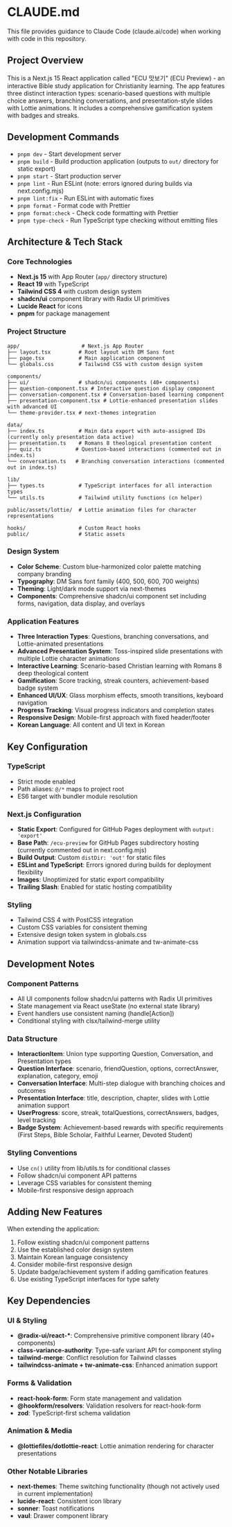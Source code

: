 # CLAUDE.md

This file provides guidance to Claude Code (claude.ai/code) when working with code in this repository.

## Project Overview

This is a Next.js 15 React application called "ECU 맛보기" (ECU Preview) - an interactive Bible study application for Christianity learning. The app features three distinct interaction types: scenario-based questions with multiple choice answers, branching conversations, and presentation-style slides with Lottie animations. It includes a comprehensive gamification system with badges and streaks.

## Development Commands

- `pnpm dev` - Start development server
- `pnpm build` - Build production application (outputs to `out/` directory for static export)
- `pnpm start` - Start production server
- `pnpm lint` - Run ESLint (note: errors ignored during builds via next.config.mjs)
- `pnpm lint:fix` - Run ESLint with automatic fixes
- `pnpm format` - Format code with Prettier
- `pnpm format:check` - Check code formatting with Prettier
- `pnpm type-check` - Run TypeScript type checking without emitting files

## Architecture & Tech Stack

### Core Technologies

- **Next.js 15** with App Router (`app/` directory structure)
- **React 19** with TypeScript
- **Tailwind CSS 4** with custom design system
- **shadcn/ui** component library with Radix UI primitives
- **Lucide React** for icons
- **pnpm** for package management

### Project Structure

```
app/                    # Next.js App Router
├── layout.tsx         # Root layout with DM Sans font
├── page.tsx           # Main application component
└── globals.css        # Tailwind CSS with custom design system

components/
├── ui/                # shadcn/ui components (40+ components)
├── question-component.tsx # Interactive question display component
├── conversation-component.tsx # Conversation-based learning component
├── presentation-component.tsx # Lottie-enhanced presentation slides with advanced UI
└── theme-provider.tsx # next-themes integration

data/
├── index.ts           # Main data export with auto-assigned IDs (currently only presentation data active)
├── presentation.ts    # Romans 8 theological presentation content
├── quiz.ts           # Question-based interactions (commented out in index.ts)
└── conversation.ts   # Branching conversation interactions (commented out in index.ts)

lib/
├── types.ts           # TypeScript interfaces for all interaction types
└── utils.ts           # Tailwind utility functions (cn helper)

public/assets/lottie/  # Lottie animation files for character representations

hooks/                 # Custom React hooks
public/                # Static assets
```

### Design System

- **Color Scheme**: Custom blue-harmonized color palette matching company branding
- **Typography**: DM Sans font family (400, 500, 600, 700 weights)
- **Theming**: Light/dark mode support via next-themes
- **Components**: Comprehensive shadcn/ui component set including forms, navigation, data display, and overlays

### Application Features

- **Three Interaction Types**: Questions, branching conversations, and Lottie-animated presentations
- **Advanced Presentation System**: Toss-inspired slide presentations with multiple Lottie character animations
- **Interactive Learning**: Scenario-based Christian learning with Romans 8 deep theological content
- **Gamification**: Score tracking, streak counters, achievement-based badge system
- **Enhanced UI/UX**: Glass morphism effects, smooth transitions, keyboard navigation
- **Progress Tracking**: Visual progress indicators and completion states
- **Responsive Design**: Mobile-first approach with fixed header/footer
- **Korean Language**: All content and UI text in Korean

## Key Configuration

### TypeScript

- Strict mode enabled
- Path aliases: `@/*` maps to project root
- ES6 target with bundler module resolution

### Next.js Configuration

- **Static Export**: Configured for GitHub Pages deployment with `output: 'export'`
- **Base Path**: `/ecu-preview` for GitHub Pages subdirectory hosting (currently commented out in next.config.mjs)
- **Build Output**: Custom `distDir: 'out'` for static files
- **ESLint and TypeScript**: Errors ignored during builds for deployment flexibility
- **Images**: Unoptimized for static export compatibility
- **Trailing Slash**: Enabled for static hosting compatibility

### Styling

- Tailwind CSS 4 with PostCSS integration
- Custom CSS variables for consistent theming
- Extensive design token system in globals.css
- Animation support via tailwindcss-animate and tw-animate-css

## Development Notes

### Component Patterns

- All UI components follow shadcn/ui patterns with Radix UI primitives
- State management via React useState (no external state library)
- Event handlers use consistent naming (handle[Action])
- Conditional styling with clsx/tailwind-merge utility

### Data Structure

- **InteractionItem**: Union type supporting Question, Conversation, and Presentation types
- **Question Interface**: scenario, friendQuestion, options, correctAnswer, explanation, category, emoji
- **Conversation Interface**: Multi-step dialogue with branching choices and outcomes
- **Presentation Interface**: title, description, chapter, slides with Lottie animation support
- **UserProgress**: score, streak, totalQuestions, correctAnswers, badges, level tracking
- **Badge System**: Achievement-based rewards with specific requirements (First Steps, Bible Scholar, Faithful Learner, Devoted Student)

### Styling Conventions

- Use `cn()` utility from lib/utils.ts for conditional classes
- Follow shadcn/ui component API patterns
- Leverage CSS variables for consistent theming
- Mobile-first responsive design approach

## Adding New Features

When extending the application:

1. Follow existing shadcn/ui component patterns
2. Use the established color design system
3. Maintain Korean language consistency
4. Consider mobile-first responsive design
5. Update badge/achievement system if adding gamification features
6. Use existing TypeScript interfaces for type safety

## Key Dependencies

### UI & Styling
- **@radix-ui/react-\***: Comprehensive primitive component library (40+ components)
- **class-variance-authority**: Type-safe variant API for component styling
- **tailwind-merge**: Conflict resolution for Tailwind classes
- **tailwindcss-animate + tw-animate-css**: Enhanced animation support

### Forms & Validation
- **react-hook-form**: Form state management and validation
- **@hookform/resolvers**: Validation resolvers for react-hook-form
- **zod**: TypeScript-first schema validation

### Animation & Media
- **@lottiefiles/dotlottie-react**: Lottie animation rendering for character presentations

### Other Notable Libraries
- **next-themes**: Theme switching functionality (though not actively used in current implementation)
- **lucide-react**: Consistent icon library
- **sonner**: Toast notifications
- **vaul**: Drawer component library
